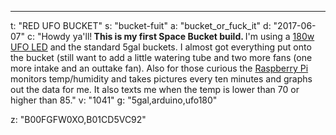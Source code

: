 ---
t: "RED UFO BUCKET"
s: "bucket-fuit"
a: "bucket_or_fuck_it"
d: "2017-06-07"
c: "Howdy ya'll!<strong> This is my first Space Bucket build. </strong>I'm using a <a href='http://amzn.to/2rUPPCB'>180w UFO LED</a> and the standard 5gal buckets. I almost got everything put onto the bucket (still want to add a little watering tube and two more fans (one more intake and an outtake fan). Also for those curious the <a href='http://amzn.to/2rUDMoB'>Raspberry Pi</a> monitors temp/humidity and takes pictures every ten minutes and graphs out the data for me. It also texts me when the temp is lower than 70 or higher than 85."
v: "1041"
g: "5gal,arduino,ufo180"

z: "B00FGFW0XO,B01CD5VC92"
